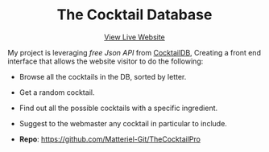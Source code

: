 
<div align="center">
    <h1>  The Cocktail Database </h1>
</div>

<div align="center">
    <a href=""> View  Live Website</a>
</div>


My project is leveraging *free Json API* from [CocktailDB](https://thecocktaildb.com/), Creating a 
front end interface that allows the website visitor to do the following:
* Browse all the cocktails in the DB, sorted by letter.
* Get a random cocktail.
* Find out all the possible cocktails with a specific ingredient.
* Suggest to the webmaster any cocktail in particular to include.
 

* **Repo**: https://github.com/Matteriel-Git/TheCocktailPro